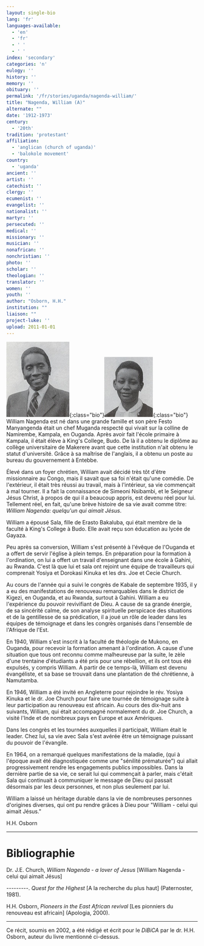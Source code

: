 ```yaml
---
layout: single-bio
lang: 'fr'
languages-available:
  - 'en'
  - 'fr'
  - ' '
  - ' '
index: 'secondary'
categories: 'n'
eulogy: ''
history: ''
memory: ''
obituary: ''
permalink: '/fr/stories/uganda/nagenda-william/'
title: "Nagenda, William (A)"
alternate: ""
date: '1912-1973'
century:
  - '20th'
tradition: 'protestant'
affiliation:
  - 'anglican (church of uganda)'
  - 'balokole movement'
country:
  - 'uganda'
ancient: ''
artist: ''
catechist: ''
clergy: ''
ecumenist: ''
evangelist: ''
nationalist: ''
martyr: ''
persecuted: ''
medical: ''
missionary: ''
musician: ''
nonafrican: ''
nonchristian: ''
photo: ''
scholar: ''
theologian: ''
translator: ''
women: ''
youth: ''
author: "Osborn, H.H."
institution: ""
liaison: ""
project-luke: ''
upload: 2011-01-01
---
```


![image](/images/bio-pics/uganda/nagenda-william/nagenda_will.jpg){:class="bio"}![image](/images/bio-pics/uganda/nagenda-william/nagenda_sala.jpg){:class="bio"} William Nagenda est né dans une grande famille et son père Festo Manyangenda était un chef Muganda respecté qui vivait sur la colline de Namirembe, Kampala, en Ouganda. Après avoir fait l'école primaire à Kampala, il était élève à King's College, Budo. De là il a obtenu le diplôme au collège universitaire de Makerere avant que cette institution n'ait obtenu le statut d'université. Grâce à sa maîtrise de l'anglais, il a obtenu un poste au bureau du gouvernement à Entebbe.

Élevé dans un foyer chrétien, William avait décidé très tôt d'être missionnaire au Congo, mais il savait que sa foi n'était qu'une comédie. De l'extérieur, il était très réussi au travail, mais à l'intérieur, sa vie commençait à mal tourner. Il a fait la connaissance de Simeoni Nsibambi, et le Seigneur Jésus Christ, à propos de qui il a beaucoup appris, est devenu réel pour lui. Tellement réel, en fait, qu'une brève histoire de sa vie avait comme titre: *William Nagenda: quelqu'un qui aimait Jésus*.

William a épousé Sala, fille de Erasto Bakaluba, qui était membre de la faculté à King's College à Budo. Elle avait reçu son éducation au lycée de Gayaza.

Peu après sa conversion, William s'est présenté à l'évêque de l'Ouganda et a offert de servir l'église à plein temps. En préparation pour la formation à l'ordination, on lui a offert un travail d'enseignant dans une école à Gahini, au Rwanda. C'est là que lui et sala ont rejoint une équipe de travailleurs qui comprenait Yosiya et Dorokasi Kinuka et les drs. Joe et Cecie Church.

Au cours de l'année qui a suivi le congrès de Kabale de septembre 1935, il y a eu des manifestations de renouveau remarquables dans le district de Kigezi, en Ouganda, et au Rwanda, surtout à Gahini. William a eu l'expérience du pouvoir revivifiant de Dieu. A cause de sa grande énergie, de sa sincérité calme, de son analyse spirituelle perspicace des situations et de la gentillesse de sa prédication, il a joué un rôle de leader dans les équipes de témoignage et dans les congrès organisés dans l'ensemble de l'Afrique de l'Est.

En 1940, William s'est inscrit à la faculté de théologie de Mukono, en Ouganda, pour recevoir la formation amenant à l'ordination. A cause d'une situation que tous ont reconnu comme malheureuse par la suite, le zèle d'une trentaine d'étudiants a été pris pour une rébellion, et ils ont tous été expulsés, y compris William. A partir de ce temps-là, William est devenu évangéliste, et sa base se trouvait dans une plantation de thé chrétienne, à Namutamba.

En 1946, William a été invité en Angleterre pour rejoindre le rév. Yosiya Kinuka et le dr. Joe Church pour faire une tournée de témoignage suite à leur participation au renouveau est africain. Au cours des dix-huit ans suivants, William, qui était accompagné normalement du dr. Joe Church, a visité l'Inde et de nombreux pays en Europe et aux Amériques.

Dans les congrès et les tournées auxquelles il participait, William était le leader. Chez lui, sa vie avec Sala s'est avérée être un témoignage puissant du pouvoir de l'évangile.

En 1964, on a remarqué quelques manifestations de la maladie, (qui à l'époque avait été diagnostiquée comme une "sénilité prématurée") qui allait progressivement rendre les engagements publics impossibles. Dans la dernière partie de sa vie, ce serait lui qui commençait à parler, mais c'était Sala qui continuait à communiquer le message de Dieu qui passait désormais par les deux personnes, et non plus seulement par lui.

William a laissé un héritage durable dans la vie de nombreuses personnes d'origines diverses, qui ont pu rendre grâces à Dieu pour "William - celui qui aimait Jésus."

H.H. Osborn

---

# Bibliographie

Dr. J.E. Church, *William Nagenda - a lover of Jesus* [William Nagenda - celui qui aimait Jésus]

---------. *Quest for the Highest* [A la recherche du plus haut] (Paternoster, 1981).

H.H. Osborn, *Pioneers in the East African revival* [Les pionniers du renouveau est africain] (Apologia, 2000).

---

Ce récit, soumis en 2002, a été rédigé et écrit pour le *DiBiCA* par le dr. H.H. Osborn, auteur du livre mentionné ci-dessus.
